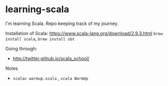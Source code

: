 # learning-scala
I'm learning Scala. Repo keeping track of my journey.

Installation of Scala: https://www.scala-lang.org/download/2.9.3.html
`brew install scala`, `brew install sbt`

Going through:
- http://twitter.github.io/scala_school/


Notes
* `scalac warmup.scala` , `scala WarmUp`
